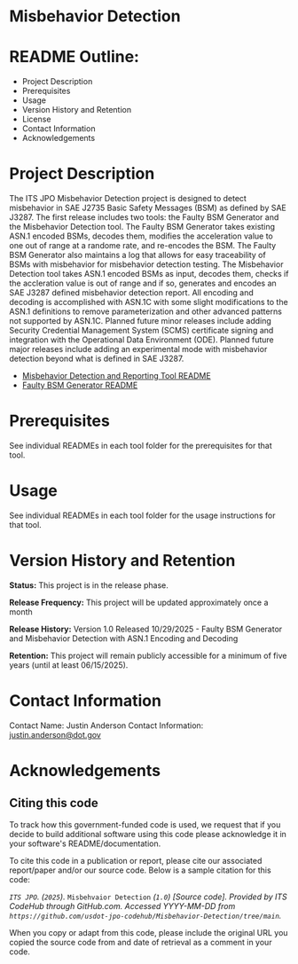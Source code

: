 # Misbehavior Detection

# README Outline:
* Project Description
* Prerequisites
* Usage
* Version History and Retention
* License
* Contact Information
* Acknowledgements

# Project Description

The ITS JPO Misbehavior Detection project is designed to detect misbehavior in SAE J2735 Basic Safety Messages (BSM) as defined by SAE J3287. The first release includes two tools: the Faulty BSM Generator and the Misbehavior Detection tool. The Faulty BSM Generator takes existing ASN.1 encoded BSMs, decodes them, modifies the acceleration value to one out of range at a randome rate, and re-encodes the BSM. The Faulty BSM Generator also maintains a log that allows for easy traceability of BSMs with misbehavior for misbehavior detection testing. The Misbehavior Detection tool takes ASN.1 encoded BSMs as input, decodes them, checks if the accleration value is out of range and if so, generates and encodes an SAE J3287 defined misbehavior detection report. All encoding and decoding is accomplished with ASN.1C with some slight modifications to the ASN.1 definitions to remove parameterization and other advanced patterns not supported by ASN.1C. Planned future minor releases include adding Security Credential Management System (SCMS) certificate signing and integration with the Operational Data Environment (ODE). Planned future major releases include adding an experimental mode with misbehavior detection beyond what is defined in SAE J3287.  

* [Misbehavior Detection and Reporting Tool README](https://github.com/usdot-jpo-codehub/Misbehavior-Detection/blob/main/misbehavior-detection/README.md)
* [Faulty BSM Generator README](https://github.com/usdot-jpo-codehub/Misbehavior-Detection/tree/main/faulty-bsm-generator)

# Prerequisites

See individual READMEs in each tool folder for the prerequisites for that tool.

# Usage
See individual READMEs in each tool folder for the usage instructions for that tool.

# Version History and Retention
**Status:** This project is in the release phase.

**Release Frequency:** This project will be updated approximately once a month

**Release History:** Version 1.0 Released 10/29/2025 - Faulty BSM Generator and Misbehavior Detection with ASN.1 Encoding and Decoding

**Retention:** This project will remain publicly accessible for a minimum of five years (until at least 06/15/2025).

# Contact Information
Contact Name: Justin Anderson
Contact Information: justin.anderson@dot.gov

# Acknowledgements

## Citing this code
To track how this government-funded code is used, we request that if you decide to build additional software using this code please acknowledge it in your software's README/documentation.

To cite this code in a publication or report, please cite our associated report/paper and/or our source code. Below is a sample citation for this code:

_`ITS JPO`. (`2025`)._ `Misbehvaior Detection` _(`1.0`) [Source code]. Provided by ITS CodeHub through GitHub.com. Accessed YYYY-MM-DD from `https://github.com/usdot-jpo-codehub/Misbehavior-Detection/tree/main`._

When you copy or adapt from this code, please include the original URL you copied the source code from and date of retrieval as a comment in your code.
